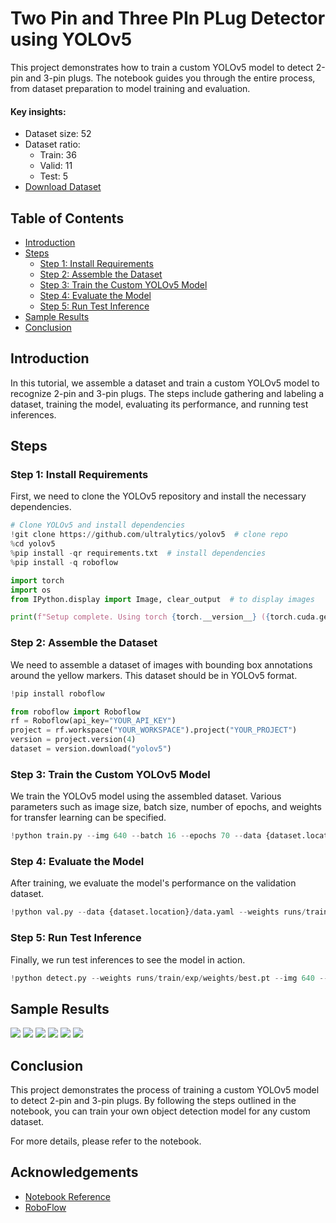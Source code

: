 # Two Pin and Three PIn PLug Detector using YOLOv5

This project demonstrates how to train a custom YOLOv5 model to detect 2-pin and 3-pin plugs. The notebook guides you through the entire process, from dataset preparation to model training and evaluation.

#### Key insights:

- Dataset size: 52
- Dataset ratio:
  - Train: 36
  - Valid: 11
  - Test: 5
- [Download Dataset](https://app.roboflow.com/ds/Q3xrNRucK2?key=8TBgZwizkG)

## Table of Contents

- [Introduction](#introduction)
- [Steps](#steps)
  - [Step 1: Install Requirements](#step-1-install-requirements)
  - [Step 2: Assemble the Dataset](#step-2-assemble-the-dataset)
  - [Step 3: Train the Custom YOLOv5 Model](#step-3-train-the-custom-yolov5-model)
  - [Step 4: Evaluate the Model](#step-4-evaluate-the-model)
  - [Step 5: Run Test Inference](#step-5-run-test-inference)
- [Sample Results](#sample-results)
- [Conclusion](#conclusion)

## Introduction

In this tutorial, we assemble a dataset and train a custom YOLOv5 model to recognize 2-pin and 3-pin plugs. The steps include gathering and labeling a dataset, training the model, evaluating its performance, and running test inferences.

## Steps

### Step 1: Install Requirements

First, we need to clone the YOLOv5 repository and install the necessary dependencies.

```python
# Clone YOLOv5 and install dependencies
!git clone https://github.com/ultralytics/yolov5  # clone repo
%cd yolov5
%pip install -qr requirements.txt  # install dependencies
%pip install -q roboflow

import torch
import os
from IPython.display import Image, clear_output  # to display images

print(f"Setup complete. Using torch {torch.__version__} ({torch.cuda.get_device_properties(0).name if torch.cuda.is_available() else 'CPU'})")
```

### Step 2: Assemble the Dataset

We need to assemble a dataset of images with bounding box annotations around the yellow markers. This dataset should be in YOLOv5 format.

```python
!pip install roboflow

from roboflow import Roboflow
rf = Roboflow(api_key="YOUR_API_KEY")
project = rf.workspace("YOUR_WORKSPACE").project("YOUR_PROJECT")
version = project.version(4)
dataset = version.download("yolov5")
```

### Step 3: Train the Custom YOLOv5 Model

We train the YOLOv5 model using the assembled dataset. Various parameters such as image size, batch size, number of epochs, and weights for transfer learning can be specified.

```python
!python train.py --img 640 --batch 16 --epochs 70 --data {dataset.location}/data.yaml --weights yolov5s.pt --cache
```

### Step 4: Evaluate the Model

After training, we evaluate the model's performance on the validation dataset.

```python
!python val.py --data {dataset.location}/data.yaml --weights runs/train/exp/weights/best.pt --img 640
```

### Step 5: Run Test Inference

Finally, we run test inferences to see the model in action.

```python
!python detect.py --weights runs/train/exp/weights/best.pt --img 640 --conf 0.25 --source {dataset.location}/test/images
```

## Sample Results

![](./Images/1.jpeg)
![](./Images/2.jpeg)
![](./Images/3.jpeg)
![](./Images/4.jpeg)
![](./Images/5.jpeg)
![](./Images/6.jpeg)

## Conclusion

This project demonstrates the process of training a custom YOLOv5 model to detect 2-pin and 3-pin plugs. By following the steps outlined in the notebook, you can train your own object detection model for any custom dataset.

For more details, please refer to the notebook.

## Acknowledgements

- [Notebook Reference](https://colab.research.google.com/drive/1Cc8KGyrey9oCyRh4h7CNnadD_gwr0PA8?usp=sharing)
- [RoboFlow](https://roboflow.com/)
